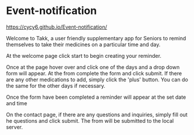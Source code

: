 # Event-notification
https://cycy6.github.io/Event-notification/

Welcome to Takk, a user friendly supplementary app for Seniors to remind themselves to take their medicines on a particular time and day.

At the welcome page click start to begin creating your reminder.

Once at the page hover over and click one of the days and a drop down form will appear. At the from complete the form and click submit. If there are any other medications to add, simply click the 'plus' button. You can do the same for the other days if necessary.

Once the form have been completed a reminder will appear at the set date and time

On the contact page, if there are any questions and inquiries, simply fill out he questions and click submit. The from will be submitted to the local server.

<!-- upload preview picture of home screen, main, contact -->
<!-- ![homePage](https://(picturelink)) -->